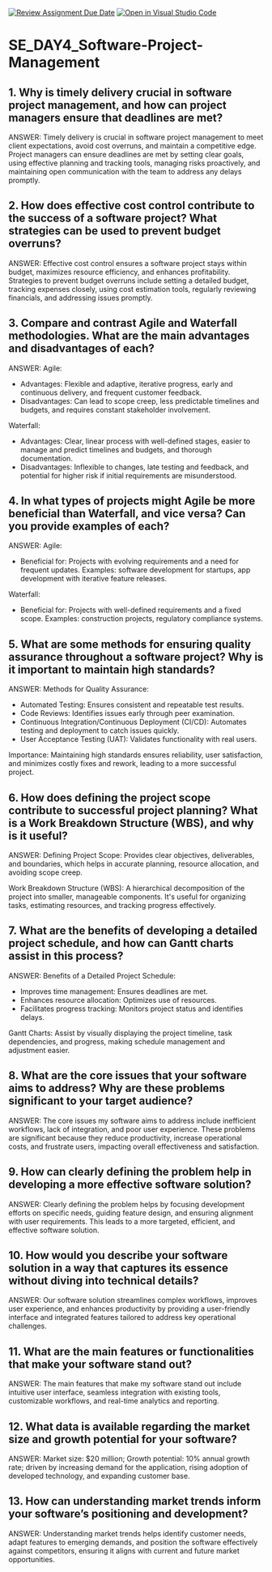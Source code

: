 [![Review Assignment Due Date](https://classroom.github.com/assets/deadline-readme-button-22041afd0340ce965d47ae6ef1cefeee28c7c493a6346c4f15d667ab976d596c.svg)](https://classroom.github.com/a/9pw6JKcu)
[![Open in Visual Studio Code](https://classroom.github.com/assets/open-in-vscode-2e0aaae1b6195c2367325f4f02e2d04e9abb55f0b24a779b69b11b9e10269abc.svg)](https://classroom.github.com/online_ide?assignment_repo_id=16044765&assignment_repo_type=AssignmentRepo)
# SE_DAY4_Software-Project-Management
## 1. Why is timely delivery crucial in software project management, and how can project managers ensure that deadlines are met?
ANSWER:
Timely delivery is crucial in software project management to meet client expectations, avoid cost overruns, and maintain a competitive edge. Project managers can ensure deadlines are met by setting clear goals, using effective planning and tracking tools, managing risks proactively, and maintaining open communication with the team to address any delays promptly.


## 2. How does effective cost control contribute to the success of a software project? What strategies can be used to prevent budget overruns?
ANSWER:
Effective cost control ensures a software project stays within budget, maximizes resource efficiency, and enhances profitability. Strategies to prevent budget overruns include setting a detailed budget, tracking expenses closely, using cost estimation tools, regularly reviewing financials, and addressing issues promptly.


## 3. Compare and contrast Agile and Waterfall methodologies. What are the main advantages and disadvantages of each?
ANSWER: 
Agile:
- Advantages: Flexible and adaptive, iterative progress, early and continuous delivery, and frequent customer feedback.
- Disadvantages: Can lead to scope creep, less predictable timelines and budgets, and requires constant stakeholder involvement.


Waterfall:
- Advantages: Clear, linear process with well-defined stages, easier to manage and predict timelines and budgets, and thorough documentation.
- Disadvantages: Inflexible to changes, late testing and feedback, and potential for higher risk if initial requirements are misunderstood.
## 4. In what types of projects might Agile be more beneficial than Waterfall, and vice versa? Can you provide examples of each?
ANSWER:
Agile:
- Beneficial for: Projects with evolving requirements and a need for frequent updates. Examples: software development for startups, app development with iterative feature releases.


Waterfall:
- Beneficial for: Projects with well-defined requirements and a fixed scope. Examples: construction projects, regulatory compliance systems.
  
## 5. What are some methods for ensuring quality assurance throughout a software project? Why is it important to maintain high standards?
ANSWER:
Methods for Quality Assurance:
- Automated Testing: Ensures consistent and repeatable test results.
- Code Reviews: Identifies issues early through peer examination.
- Continuous Integration/Continuous Deployment (CI/CD): Automates testing and deployment to catch issues quickly.
- User Acceptance Testing (UAT): Validates functionality with real users.


Importance: Maintaining high standards ensures reliability, user satisfaction, and minimizes costly fixes and rework, leading to a more successful project.


## 6. How does defining the project scope contribute to successful project planning? What is a Work Breakdown Structure (WBS), and why is it useful?
ANSWER:
Defining Project Scope: Provides clear objectives, deliverables, and boundaries, which helps in accurate planning, resource allocation, and avoiding scope creep.


Work Breakdown Structure (WBS): A hierarchical decomposition of the project into smaller, manageable components. It's useful for organizing tasks, estimating resources, and tracking progress effectively.


## 7. What are the benefits of developing a detailed project schedule, and how can Gantt charts assist in this process?
ANSWER:
Benefits of a Detailed Project Schedule:
- Improves time management: Ensures deadlines are met.
- Enhances resource allocation: Optimizes use of resources.
- Facilitates progress tracking: Monitors project status and identifies delays.


Gantt Charts: Assist by visually displaying the project timeline, task dependencies, and progress, making schedule management and adjustment easier.


## 8. What are the core issues that your software aims to address? Why are these problems significant to your target audience?
ANSWER:
The core issues my software aims to address include inefficient workflows, lack of integration, and poor user experience. These problems are significant because they reduce productivity, increase operational costs, and frustrate users, impacting overall effectiveness and satisfaction.

## 9. How can clearly defining the problem help in developing a more effective software solution?
ANSWER:
Clearly defining the problem helps by focusing development efforts on specific needs, guiding feature design, and ensuring alignment with user requirements. This leads to a more targeted, efficient, and effective software solution.

## 10. How would you describe your software solution in a way that captures its essence without diving into technical details?
ANSWER:
Our software solution streamlines complex workflows, improves user experience, and enhances productivity by providing a user-friendly interface and integrated features tailored to address key operational challenges.

## 11. What are the main features or functionalities that make your software stand out?
ANSWER:
The main features that make my software stand out include intuitive user interface, seamless integration with existing tools, customizable workflows, and real-time analytics and reporting.

## 12. What data is available regarding the market size and growth potential for your software?
ANSWER:
Market size: $20 million; Growth potential: 10% annual growth rate; driven by increasing demand for the application, rising adoption of developed technology, and expanding customer base.
## 13. How can understanding market trends inform your software’s positioning and development?
ANSWER:
Understanding market trends helps identify customer needs, adapt features to emerging demands, and position the software effectively against competitors, ensuring it aligns with current and future market opportunities.
